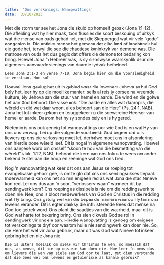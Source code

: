 ```yaml
---
title:  'Ons verskonings: Wanopvattings'
date:  30/10/2023
---
```


Met die storm ter see het Jona die skuld op homself gepak (Jona 1:1-12). Die afleiding wat hy hier maak, toon flussies die soort beskouing of uitkyk wat die mense van ouds gehad het, met die Skeppergod wat vir vele “gode” aangesien is. Die antieke mense het gemeen dat elke land of landstreek hul eie gode het, terwyl die see die chaotiese koninkryk van demone was. Die matrose van ouds het dus geglo dat offers dié demone tot bedaring kon bring. Hoewel Jona ’n Hebreër was, is sy sienswyse waarskynlik deur die algemeen-aanvaarde sienings van daardie tydvak beïnvloed.

`Lees Jona 2:1-3 en verse 7-10. Jona begin hier om die Voorsienigheid te verstaan. Hoe so?`

Hoewel Jona gevlug het uit ’n gebied waar die inwoners Jehova as hul God bely het, leer hy op die moeilike manier: selfs al reis jy oorsee na vreemde kulture, bly Jehova aan die stuur van hemel en aarde. Die wind en die golwe het aan God behoort. Die visse ook. “Die aarde en alles wat daarop is, die wêreld en dié wat daar woon, alles behoort aan die Here” (Ps. 24:1, NAB). Jona het tot inkeer gekom en teruggekeer na die soewereine Heerser van hemel en aarde. Daarom het hy sy sondes bely en is hy gered.

Nietemin is ons ook geneig tot wanopvattings oor wie God is en wat Hy van ons ons verwag. Let op die volgende voorbeeld: God begeer dat ons liewers op ons eie verlossing moet let, derhalwe moet ons in afsondering van hierdie bose wêreld leef. Dit is nogal ’n algemene wanopvatting. Hoewel ons aangesê word om onsself “skoon te hou van die besmetting van die wêreld” (Jak. 1:27, NAB), behoort die kern van ons fokus te wees om ander bekend te stel aan die hoop en seëninge wat God ons bied.

Nog ’n wanopvatting wat keer dat ons aan Jesus se roeping tot evangelisasie gehoor gee, is om te glo dat óns ons sendingsukses bepaal. Inderwaarheid kan ons net so min enigeen red as wat Jona die stad Nineve kon red. Lei ons dus aan ’n soort “verlossers-waan” wanneer dit by sendingwerk kom? Ons roeping as dissipels is nie om die reddingswerk te doen nie. Nee, ons is bloot medewerkers van God en Christus in die redding wat Hý bring. Ons getuig wel van die bepaalde maniere waarop Hy tans ons lewens verander. Dit is egter danksy die influisterende Gees dat mense na God toe getrek word. Ons plant die saadjies van die waarheid, maar dit is God wat harte tot bekering bring. Ons sien dikwels God se rol in sendingwerk vir ons eie aan. Hierdie wanopvatting is genoeg om enigeen tot verskonings te dryf oor waarom hulle nie sendingwerk kan doen nie. So, die Here het wel vir Jona gebruik, maar dit was God wat Nineve tot inkeer gebring het en nie Jona nie.

`Die is uiters moeilik om siele vir Christus te wen, so moeilik dat ons, as mense, dit nie op ons eie kan doen nie. Hoe leer ’n mens dus om liewers die wen van siele aan God oor te laat, met dien verstande dat die Gees wel ons lewens en getuienisse as kanale gebruik?`